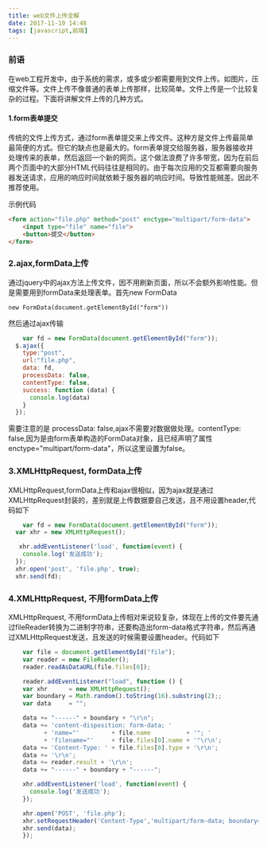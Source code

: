 ```yaml
---
title: web文件上传全解
date: 2017-11-10 14:48
tags: [javascript,前端]
---
```

### 前语
在web工程开发中，由于系统的需求，或多或少都需要用到文件上传。如图片，压缩文件等。文件上传不像普通的表单上传那样，比较简单。文件上传是一个比较复杂的过程。下面将讲解文件上传的几种方式。
<!-- more -->

#### 1.form表单提交
传统的文件上传方式，通过form表单提交来上传文件。这种方是文件上传最简单最简便的方式。但它的缺点也是最大的。form表单提交给服务器，服务器接收并处理传来的表单，然后返回一个新的网页。这个做法浪费了许多带宽，因为在前后两个页面中的大部分HTML代码往往是相同的。由于每次应用的交互都需要向服务器发送请求，应用的响应时间就依赖于服务器的响应时间。导致性能贼差。因此不推荐使用。

示例代码
``` html
<form action="file.php" method="post" enctype="multipart/form-data">
	<input type="file" name="file">
	<button>提交</button>
</form>
```
### 2.ajax,formData上传
通过jquery中的ajax方法上传文件，因不用刷新页面，所以不会额外影响性能。但是需要用到formData来处理表单。首先new FormData
``` javascrip
new FormData(document.getElementById("form"))
```
然后通过ajax传输
``` javascript
	var fd = new FormData(document.getElementById("form"));
  $.ajax({
    type:"post",
    url:"file.php",
    data: fd,
    processData: false,
    contentType: false,
    success: function (data) {
      console.log(data)
    }
  });
```
需要注意的是 processData: false,ajax不需要对数据做处理。contentType: false,因为是由form表单构造的FormData对象，且已经声明了属性enctype="multipart/form-data"，所以这里设置为false。

### 3.XMLHttpRequest, formData上传
XMLHttpRequest,formData上传和ajax很相似，因为ajax就是通过XMLHttpRequest封装的，差别就是上传数据要自己发送，且不用设置header,代码如下
``` javascript
	var fd = new FormData(document.getElementById("form"));
  var xhr = new XMLHttpRequest();

   xhr.addEventListener('load', function(event) {
    console.log('发送成功');
  });
  xhr.open('post', 'file.php', true);
  xhr.send(fd);
```
### 4.XMLHttpRequest, 不用formData上传
XMLHttpRequest, 不用formData上传相对来说较复杂，体现在上传的文件要先通过fileReader转换为二进制字符串，还要构造出form-data格式字符串，然后再通过XMLHttpRequest发送，且发送的时候需要设置header。代码如下
``` javascript 
	var file = document.getElementById("file");
	var reader = new FileReader();
	reader.readAsDataURL(file.files[0]);

	reader.addEventListener("load", function () {
    var xhr      = new XMLHttpRequest();
    var boundary = Math.random().toString(16).substring(2);;
    var data     = "";

    data += "------" + boundary + "\r\n";
    data += 'content-disposition: form-data; '
          + 'name="'         + file.name          + '"; '
          + 'filename="'     + file.files[0].name + '"\r\n';
    data += 'Content-Type: ' + file.files[0].type + '\r\n';
    data += '\r\n';
    data += reader.result + '\r\n';
    data += "------" + boundary + "------";

    xhr.addEventListener('load', function(event) {
      console.log('发送成功');
    });

    xhr.open('POST', 'file.php');
    xhr.setRequestHeader('Content-Type','multipart/form-data; boundary=----' + boundary);
    xhr.send(data);
	}); 
```